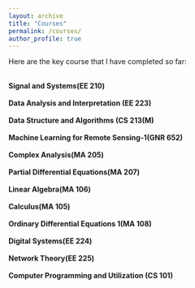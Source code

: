 ```yaml
---
layout: archive
title: "Courses"
permalink: /courses/
author_profile: true
---
```


Here are the key course that I have completed so far:

<br>
<b>Signal and Systems(EE 210)</b> <br> 

<br>
<b>Data Analysis and Interpretation (EE 223)</b> <br>

<br>
<b>Data Structure and Algorithms (CS 213(M)</b> <br>  

<br>
<b>Machine Learning for Remote Sensing-1(GNR 652)</b> <br> 

<br>
<b>Complex Analysis(MA 205)</b> <br> 

<br>
<b>Partial Differential Equations(MA 207)</b> <br> 

<br>
<b>Linear Algebra(MA 106)</b> <br>

<br>
<b>Calculus(MA 105)</b> <br>

<br>
<b>Ordinary Differential Equations 1(MA 108)</b> <br>

<br>
<b>Digital Systems(EE 224)</b> <br>

<br>
<b>Network Theory(EE 225)</b> <br> 

<br>
<b>Computer Programming and Utilization (CS 101)</b> <br>


